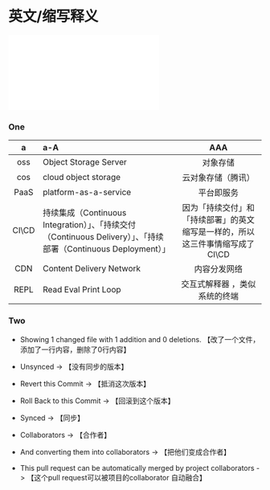 # 英文/缩写释义

<iframe frameborder="no" border="0" marginwidth="0" marginheight="0" src="//music.163.com/outchain/player?type=2&id=436355381&auto=0&height=66"></iframe>

### One

| a | a-A | AAA |
|:---------:|:---------|:-------:|
| oss      | Object Storage Server | 对象存储 |
| cos      | cloud object storage      | 云对象存储（腾讯） |
| PaaS     | platform-as-a-service      | 平台即服务 |
| CI\CD    | 持续集成（Continuous Integration）」、「持续交付（Continuous Delivery）」、「持续部署（Continuous Deployment）」 | 因为「持续交付」和「持续部署」的英文缩写是一样的，所以这三件事情缩写成了 CI\CD |
| CDN | Content Delivery Network | 内容分发网络 |
| REPL | Read Eval Print Loop | 交互式解释器 ，类似系统的终端 |


### Two

- Showing 1 changed file with 1 addition and 0 deletions. 【改了一个文件，添加了一行内容，删除了0行内容】

- Unsynced  ->  【没有同步的版本】
- Revert this Commit  ->  【抵消这次版本】
- Roll Back to this Commit  ->  【回滚到这个版本】
- Synced    ->   【同步】
- Collaborators  ->  【合作者】
- And converting them into collaborators    ->   【把他们变成合作者】
- This pull request can be automatically merged by project collaborators    ->  【这个pull request可以被项目的collaborator 自动融合】
